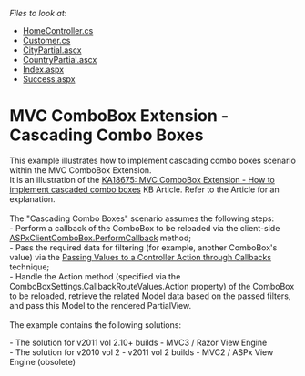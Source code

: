 <!-- default file list -->
*Files to look at*:

* [HomeController.cs](./CS/WebSite/Controllers/HomeController.cs)
* [Customer.cs](./CS/WebSite/Models/Customer.cs)
* [CityPartial.ascx](./CS/WebSite/Views/Home/CityPartial.ascx)
* [CountryPartial.ascx](./CS/WebSite/Views/Home/CountryPartial.ascx)
* [Index.aspx](./CS/WebSite/Views/Home/Index.aspx)
* [Success.aspx](./CS/WebSite/Views/Home/Success.aspx)
<!-- default file list end -->
# MVC ComboBox Extension - Cascading Combo Boxes


<p>This example illustrates how to implement cascading combo boxes scenario within the MVC ComboBox Extension.<br /> It is an illustration of the <a href="https://www.devexpress.com/Support/Center/p/KA18675">KA18675: MVC ComboBox Extension - How to implement cascaded combo boxes</a> KB Article. Refer to the Article for an explanation.<br /><br />The "Cascading Combo Boxes" scenario assumes the following steps:<br />- Perform a callback of the ComboBox to be reloaded via the client-side <a href="https://documentation.devexpress.com/#AspNet/DevExpressWebScriptsASPxClientComboBox_PerformCallbacktopic">ASPxClientComboBox.PerformCallback</a> method;<br />- Pass the required data for filtering (for example, another ComboBox's value) via the <a href="https://documentation.devexpress.com/#AspNet/CustomDocument9941">Passing Values to a Controller Action through Callbacks</a> technique;<br />- Handle the Action method (specified via the ComboBoxSettings.CallbackRouteValues.Action property) of the ComboBox to be reloaded, retrieve the related Model data based on the passed filters, and pass this Model to the rendered PartialView.<br /><br />The example contains the following solutions:</p>
<p>- The solution for v2011 vol 2.10+ builds - MVC3 / Razor View Engine<br />- The solution for v2010 vol 2 - v2011 vol 2 builds - MVC2 / ASPx View Engine (obsolete)</p>

<br/>


